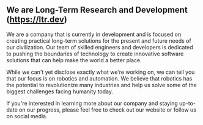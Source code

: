 ## We are Long-Term Research and Development (https://ltr.dev)
We are a company that is currently in development and is focused on creating practical long-term solutions for the present and future needs of our civilization. Our team of skilled engineers and developers is dedicated to pushing the boundaries of technology to create innovative software solutions that can help make the world a better place.

While we can't yet disclose exactly what we're working on, we can tell you that our focus is on robotics and automation. We believe that robotics has the potential to revolutionize many industries and help us solve some of the biggest challenges facing humanity today.

If you're interested in learning more about our company and staying up-to-date on our progress, please feel free to check out our website or follow us on social media.
